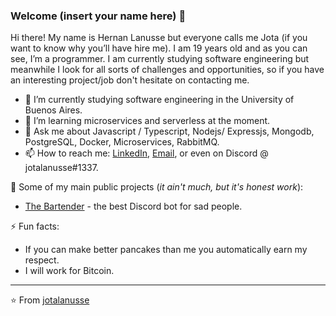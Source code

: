 ### Welcome (insert your name here) 👋

Hi there! My name is Hernan Lanusse but everyone calls me Jota (if you want to know why you’ll have hire me). I am 19 years old and as you can see, I’m a programmer. I am currently studying software engineering but meanwhile I look for all sorts of challenges and opportunities, so if you have an interesting project/job don't hesitate on contacting me.

- 🔭 I’m currently studying software engineering in the University of Buenos Aires.
- 🌱 I’m learning microservices and serverless at the moment.
- 💬 Ask me about Javascript / Typescript, Nodejs/ Expressjs, Mongodb, PostgreSQL, Docker, Microservices, RabbitMQ.
- 📫 How to reach me: [LinkedIn](https://www.linkedin.com/in/jotalanusse), [Email](mailTo:jotalanusse@gmail.com), or even on Discord @ jotalanusse#1337.

🚀 Some of my main public projects (_it ain't much, but it's honest work_):
- [The Bartender](https://github.com/jotalanusse/the-bartender) - the best Discord bot for sad people.

⚡ Fun facts:
- If you can make better pancakes than me you automatically earn my respect.
- I will work for Bitcoin.

---
⭐️ From [jotalanusse](https://github.com/jotalanusse)
